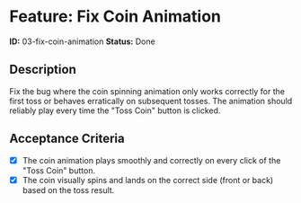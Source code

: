 # Feature: Fix Coin Animation

**ID:** 03-fix-coin-animation
**Status:** Done

## Description
Fix the bug where the coin spinning animation only works correctly for the first toss or behaves erratically on subsequent tosses. The animation should reliably play every time the "Toss Coin" button is clicked.

## Acceptance Criteria
- [x] The coin animation plays smoothly and correctly on every click of the "Toss Coin" button.
- [x] The coin visually spins and lands on the correct side (front or back) based on the toss result.